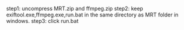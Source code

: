 step1: uncompress MRT.zip and ffmpeg.zip
step2: keep exiftool.exe,ffmpeg.exe,run.bat in the same directory as MRT folder in windows.
step3: click run.bat
